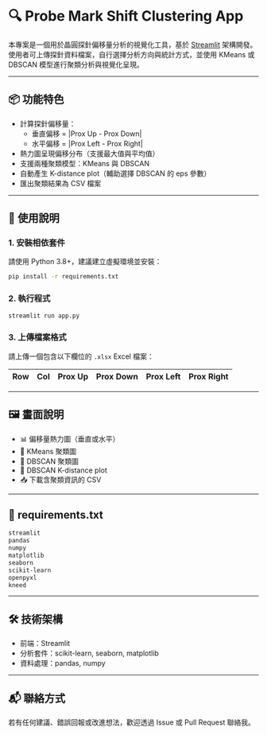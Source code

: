 # 🔍 Probe Mark Shift Clustering App

本專案是一個用於晶圓探針偏移量分析的視覺化工具，基於 [Streamlit](https://streamlit.io/) 架構開發。使用者可上傳探針資料檔案，自行選擇分析方向與統計方式，並使用 KMeans 或 DBSCAN 模型進行聚類分析與視覺化呈現。

---

## 📦 功能特色

- 計算探針偏移量：
  - 垂直偏移 = |Prox Up - Prox Down|
  - 水平偏移 = |Prox Left - Prox Right|
- 熱力圖呈現偏移分布（支援最大值與平均值）
- 支援兩種聚類模型：KMeans 與 DBSCAN
- 自動產生 K-distance plot（輔助選擇 DBSCAN 的 eps 參數）
- 匯出聚類結果為 CSV 檔案

---

## 🚀 使用說明

### 1. 安裝相依套件

請使用 Python 3.8+，建議建立虛擬環境並安裝：

```bash
pip install -r requirements.txt
```

### 2. 執行程式

```bash
streamlit run app.py
```

### 3. 上傳檔案格式

請上傳一個包含以下欄位的 `.xlsx` Excel 檔案：

| Row | Col | Prox Up | Prox Down | Prox Left | Prox Right |
|-----|-----|---------|-----------|-----------|------------|

---

## 🖼 畫面說明

- 📊 偏移量熱力圖（垂直或水平）
- 🧩 KMeans 聚類圖
- 🧩 DBSCAN 聚類圖
- 📐 DBSCAN K-distance plot
- 📥 下載含聚類資訊的 CSV

---

## 📁 requirements.txt

```txt
streamlit
pandas
numpy
matplotlib
seaborn
scikit-learn
openpyxl
kneed
```

---

## 🛠 技術架構

- 前端：Streamlit
- 分析套件：scikit-learn, seaborn, matplotlib
- 資料處理：pandas, numpy

---

## 📬 聯絡方式

若有任何建議、錯誤回報或改進想法，歡迎透過 Issue 或 Pull Request 聯絡我。
